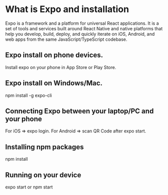 # What is Expo and installation

Expo is a framework and a platform for universal React applications. It is a set of tools and services built around React Native and native platforms that help you develop, build, deploy, and quickly iterate on iOS, Android, and web apps from the same JavaScript/TypeScript codebase.

## Expo install on phone devices.
Install expo on your phone in App Store or Play Store.

## Expo install on Windows/Mac.

npm install -g expo-cli

## Connecting Expo between your laptop/PC and your phone
For iOS => expo login.
For Android => scan QR Code after expo start.

## Installing npm packages

npm install

## Running on your device

expo start or npm start


